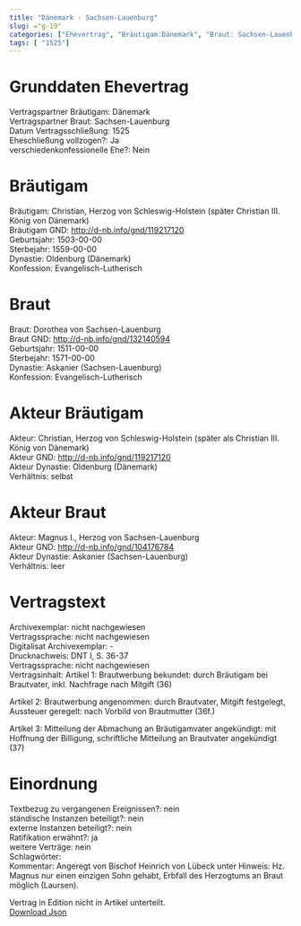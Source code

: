 ```yaml
---
title: "Dänemark - Sachsen-Lauenburg"
slug: ="g-19"
categories: ["Ehevertrag", "Bräutigam:Dänemark", "Braut: Sachsen-Lauenburg", "Eheschließung vollzogen?:Ja", "verschiedenkonfessionelle Ehe?:Nein", "Dynastie Bräutigam:Oldenburg (Dänemark)", "Akteur Bräutigam:Christian, Herzog von Schleswig-Holstein (später als Christian III. König von Dänemark)", "Akteur Braut:Magnus I., Herzog von Sachsen-Lauenburg", "Textbezug?:nein", "Ständisch?:nein", "Ratifikation?:ja", "Sonstiges?:nein", "Bräutigam:Dänemark", "Braut: Sachsen-Lauenburg"]
tags: [ "1525"]
---
```

<!--more-->

# Grunddaten Ehevertrag

Vertragspartner Bräutigam: Dänemark<br>
Vertragspartner Braut: Sachsen-Lauenburg<br>
Datum Vertragsschließung: 1525<br>
Eheschließung vollzogen?: Ja<br>
verschiedenkonfessionelle Ehe?: Nein<br>
# Bräutigam

Bräutigam: Christian, Herzog von Schleswig-Holstein (später Christian III. König von Dänemark)<br>
Bräutigam GND: http://d-nb.info/gnd/119217120<br>
Geburtsjahr: 1503-00-00<br>
Sterbejahr: 1559-00-00<br>
Dynastie: Oldenburg (Dänemark)<br>
Konfession: Evangelisch-Lutherisch<br>
# Braut

Braut: Dorothea von Sachsen-Lauenburg<br>
Braut GND: http://d-nb.info/gnd/132140594<br>
Geburtsjahr: 1511-00-00<br>
Sterbejahr: 1571-00-00<br>
Dynastie: Askanier (Sachsen-Lauenburg)<br>
Konfession: Evangelisch-Lutherisch<br>
# Akteur Bräutigam

Akteur: Christian, Herzog von Schleswig-Holstein (später als Christian III. König von Dänemark)<br>
Akteur GND: http://d-nb.info/gnd/119217120<br>
Akteur Dynastie: Oldenburg (Dänemark)<br>
Verhältnis: selbst<br>
# Akteur Braut

Akteur: Magnus I., Herzog von Sachsen-Lauenburg<br>
Akteur GND: http://d-nb.info/gnd/104176784<br>
Akteur Dynastie: Askanier (Sachsen-Lauenburg)<br>
Verhältnis: leer<br>
# Vertragstext

Archivexemplar: nicht nachgewiesen<br>
Vertragssprache: nicht nachgewiesen<br>
Digitalisat Archivexemplar: -<br>
Drucknachweis: DNT I, S. 36-37<br>
Vertragssprache: nicht nachgewiesen<br>
Vertragsinhalt: Artikel 1: Brautwerbung bekundet: durch Bräutigam bei Brautvater, inkl. Nachfrage nach Mitgift (36)

Artikel 2: Brautwerbung angenommen: durch Brautvater, Mitgift festgelegt, Aussteuer geregelt: nach Vorbild von Brautmutter (36f.)

Artikel 3: Mitteilung der Abmachung an Bräutigamvater angekündigt: mit Hoffnung der Billigung, schriftliche Mitteilung an Brautvater angekündigt (37)
<br>
# Einordnung

Textbezug zu vergangenen Ereignissen?: nein<br>
ständische Instanzen beteiligt?: nein<br>
externe Instanzen beteiligt?: nein<br>
Ratifikation erwähnt?: ja<br>
weitere Verträge: nein<br>
Schlagwörter: <br>
Kommentar: Angeregt von Bischof Heinrich von Lübeck unter Hinweis: Hz. Magnus nur einen einzigen Sohn gehabt, Erbfall des Herzogtums an Braut möglich (Laursen).

Vertrag in Edition nicht in Artikel unterteilt.<br>
[Download Json](/vertraege/vertrag-19.json)
